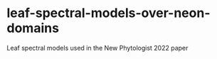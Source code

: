 # leaf-spectral-models-over-neon-domains
Leaf spectral models used in the New Phytologist 2022 paper
